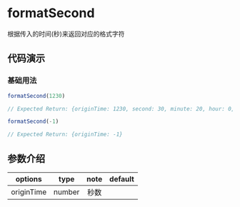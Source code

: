 # formatSecond

根据传入的时间(秒)来返回对应的格式字符

## 代码演示

### 基础用法

```js
formatSecond(1230)

// Expected Return: {originTime: 1230, second: 30, minute: 20, hour: 0, day: 0}
```

```js
formatSecond(-1)

// Expected Return: {originTime: -1}
```

## 参数介绍

|  options   |  type  | note | default |
| :--------: | :----: | :--: | :-----: |
| originTime | number | 秒数 |         |
